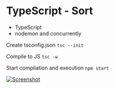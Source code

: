 # TypeScript - Sort

* TypeScript
* nodemon and concurrently


Create tsconfig.json
`tsc --init`

Compile to JS
`tsc -w`

Start compilation and execution
`npm start`


[![Screenshot](screenshot.png)](https://)